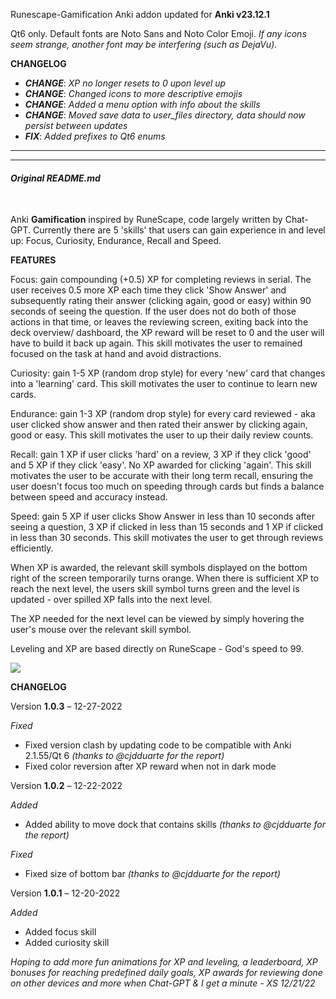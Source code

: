Runescape-Gamification Anki addon updated for **Anki v23.12.1**

Qt6 only.
Default fonts are Noto Sans and Noto Color Emoji.
*If any icons seem strange, another font may be interfering (such as DejaVu).*

**CHANGELOG**  

- ***CHANGE***: *XP no longer resets to 0 upon level up*
- ***CHANGE***: *Changed icons to more descriptive emojis*
- ***CHANGE***: *Added a menu option with info about the skills*
- ***CHANGE***: *Moved save data to user_files directory, data should now persist between updates*
- ***FIX***: *Added prefixes to Qt6 enums*

<hr/>  
<hr/>

#### *Original README.md*
<br/>

Anki <strong>Gamification</strong> inspired by RuneScape, code largely written by Chat-GPT. Currently there are 5 'skills' that users can gain experience in and level up: Focus, Curiosity, Endurance, Recall and Speed.

<strong>FEATURES</strong>

Focus: gain compounding (+0.5) XP for completing reviews in serial. The user receives 0.5 more XP each time they click 'Show Answer' and subsequently rating their answer (clicking again, good or easy) within 90 seconds of seeing the question. If the user does not do both of those actions in that time, or leaves the reviewing screen, exiting back into the deck overview/ dashboard, the XP reward will be reset to 0 and the user will have to build it back up again. This skill motivates the user to remained focused on the task at hand and avoid distractions.

Curiosity: gain 1-5 XP (random drop style) for every 'new' card that changes into a 'learning' card. This skill motivates the user to continue to learn new cards. 

Endurance: gain 1-3 XP (random drop style) for every card reviewed - aka user clicked show answer and then rated their answer by clicking again, good or easy. This skill motivates the user to up their daily review counts.

Recall: gain 1 XP if user clicks 'hard' on a review, 3 XP if they click 'good' and 5 XP if they click 'easy'. No XP awarded for clicking 'again'. This skill motivates the user to be accurate with their long term recall, ensuring the user doesn't focus too much on speeding through cards but finds a balance between speed and accuracy instead.

Speed: gain 5 XP if user clicks Show Answer in less than 10 seconds after seeing a question, 3 XP if clicked in less than 15 seconds and 1 XP if clicked in less than 30 seconds. This skill motivates the user to get through reviews efficiently. 

When XP is awarded, the relevant skill symbols displayed on the bottom right of the screen temporarily turns orange. When there is sufficient XP to reach the next level, the users skill symbol turns green and the level is updated - over spilled XP falls into the next level.

The XP needed for the next level can be viewed by simply hovering the user's mouse over the relevant skill symbol.

Leveling and XP are based directly on RuneScape - God's speed to 99.

<img src="https://user-images.githubusercontent.com/49327728/209213824-8ef4f23c-7ffd-4e0f-a97f-da4c22bad9aa.png">

<strong>CHANGELOG</strong>

Version <strong>1.0.3</strong>  – 12-27-2022

<em>Fixed</em>
<ul><li>Fixed version clash by updating code to be compatible with Anki 2.1.55/Qt 6<em> (thanks to @cjdduarte for the report)</em></li>
<li>Fixed color reversion after XP reward when not in dark mode</li></ul>
Version <strong>1.0.2</strong>  – 12-22-2022

<em>Added</em>
<ul><li>Added ability to move dock that contains skills<em> (thanks to @cjdduarte for the report)</em></li></ul>
<em>Fixed</em>
<ul><li>Fixed size of bottom bar<em> (thanks to @cjdduarte for the report)</em></li></ul>
Version <strong>1.0.1</strong>  – 12-20-2022

<em>Added</em>
<ul><li>Added focus skill</li><li>Added curiosity skill</li></ul>

<em>Hoping to add more fun animations for XP and leveling, a leaderboard, XP bonuses for reaching predefined daily goals, XP awards for reviewing done on other devices and more when Chat-GPT &amp; I get a minute - XS 12/21/22</em>
